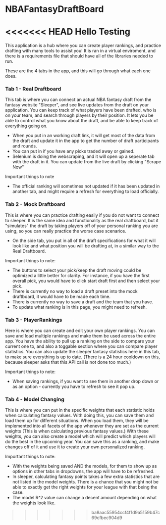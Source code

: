 # NBAFantasyDraftBoard

<<<<<<< HEAD
Hello Testing
=======
This application is a hub where you can create player rankings, and practice drafting with many tools to assist you!
It is ran in a virtual enviroment, and there is a requirements file that should have all of the libraries needed to run. 

These are the 4 tabs in the app, and this will go through what each one does.

### Tab 1 - Real Draftboard
This tab is where you can connect an actual NBA fantasy draft from the fantasy website "Sleeper", and see live updates from the draft on your application.
You can keep track of what players have been drafted, who is on your team, and search through players by their position. It lets you be able to control what you know about the draft, and be able to keep track of everything going on. 
 - When you put in an working draft link, it will get most of the data from the draft and update it in the app to get the number of draft participants and rounds.
 - You can put in if you have any picks traded away or gained.
 - Selenium is doing the webscraping, and it will open up a seperate tab with the draft in it. You can update from the live draft by clicking "Scrape Now"

Important things to note
  - The official ranking will sometimes not updated if it has been updated in another tab, and might require a refresh for everything to load officially.

### Tab 2 - Mock Draftboard
This is where you can practice drafting easily if you do not want to connect to sleeper. It is the same idea and functionality as the real draftboard, but it "simulates" the draft by taking players off of your personal ranking you are using, so you can really practice the worse case scenarios.
  - On the side tab, you put in all of the draft specifications for what it will look like and what position you will be drafting at, in a similar way to the Real Draftboard.

Important things to note:
  - The buttons to select your pick/keep the draft moving could be optimized a little better for clarity. For instance, if you have the first overall pick, you would have to click start draft first and then select your pick.
  - There is currently no way to load a draft preset into the mock draftboard, it would have to be made each time.
  - There is currently no way to save a draft and the team that you have.
  - To update what ranking is in this page, you might need to refresh.

### Tab 3 - PlayerRankings
Here is where you can create and edit your own player rankings. You can save and load multiple rankings and make them be used across the entire app. You have the ability to pull up a ranking on the side to compare your current one to, and also a toggable section where you can compare player statistics. You can also update the sleeper fantasy statistics here in this tab, to make sure everything is up to date. (There is a 24 hour cooldown on this, because sleeper asks that this API call is not done too much.)

Important things to note:
  - When saving rankings, if you want to see them in another drop down or as an option - currently you have to refresh to see it pop up.

### Tab 4 - Model Changing
This is where you can put in the specific weights that each statistic holds when calculating fantasy values. With doing this, you can save them and load them up for different situations. When you load them, they will be implemented into all facets of the app whenever they are set as the current weights (This is when calculating previous fantasy values.) With these weights, you can also create a model which will predict which players will do the best in the upcoming year. You can save this as a ranking, and make changes off of it and use it to create your own personalized ranking.

Important things to note:
  - With the weights being saved AND the models, for them to show up as options in other tabs in dropdowns, the app will have to be refreshed.
  - In sleeper, calculating fantasy points takes a few extra statistics that are not listed in the model weights. There is a chance that you might not be able to exactly get the right weights for your league with that being the case.
  - The model R^2 value can change a decent amount depending on what the weights look like.
    
>>>>>>> ba8aac55954ccf4f1d9a5159b47c69cfbec904d9
